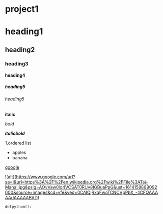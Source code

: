 # project1
# heading1

## heading2

### heading3
#### heading4

##### heading5
###### heading5

**italic**

*bold*

***italicbold***

1.ordered list

- apples
- banana

[google](http://google.com/)

!(alt)(https://www.google.com/url?sa=i&url=https%3A%2F%2Fen.wikipedia.org%2Fwiki%2FFile%3ATaj-Mahal.jpg&psig=AOvVaw0lo4VCSAT0RUv8lGBuaPpG&ust=1614158868092000&source=images&cd=vfe&ved=0CAIQjRxqFwoTCNCVpPbX_-4CFQAAAAAdAAAAABAD)

`defpython():`

